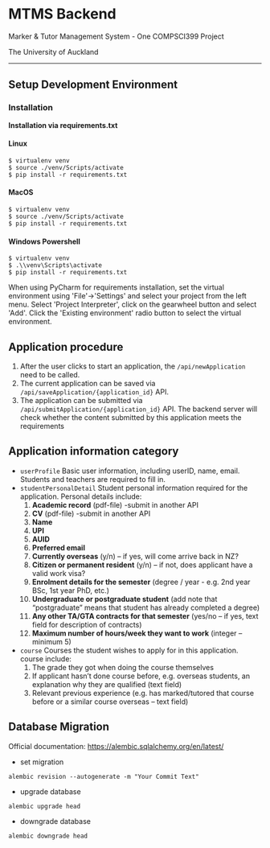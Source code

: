 # MTMS Backend
Marker & Tutor Management System - One COMPSCI399 Project

The University of Auckland

---

## Setup Development Environment
### Installation

**Installation via requirements.txt**

#### Linux
```shell
$ virtualenv venv
$ source ./venv/Scripts/activate
$ pip install -r requirements.txt
```
#### MacOS
```shell
$ virtualenv venv
$ source ./venv/Scripts/activate
$ pip install -r requirements.txt
```
#### Windows Powershell
```shell
$ virtualenv venv
$ .\\venv\Scripts\activate
$ pip install -r requirements.txt
```

When using PyCharm for requirements installation, set the virtual environment using 'File'->'Settings' and select your project from the left menu. Select 'Project Interpreter', click on the gearwheel button and select 'Add'. Click the 'Existing environment' radio button to select the virtual environment. 

## Application procedure
1. After the user clicks to start an application, the `/api/newApplication` need to be called.
2. The current application can be saved via `/api/saveApplication/{application_id}` API.
3. The application can be submitted via `/api/submitApplication/{application_id}` API. The backend server will check whether the content submitted by this application meets the requirements


## Application information category
* `userProfile` Basic user information, including userID, name, email. Students and teachers are required to fill in.
* `studentPersonalDetail` Student personal information required for the application. 
Personal details include:
  1. **Academic record** (pdf-file) -submit in another API
  2. **CV** (pdf-file) -submit in another API
  3. **Name**
  4. **UPI**
  5. **AUID**
  6. **Preferred email**
  7. **Currently overseas** (y/n) – if yes, will come arrive back in NZ?
  8. **Citizen or permanent resident** (y/n) – if not, does applicant have a valid work visa?
  9. **Enrolment details for the semester** (degree / year - e.g. 2nd year BSc, 1st year PhD, etc.)
  10. **Undergraduate or postgraduate student** (add note that “postgraduate” means that student has already completed a degree)
  11. **Any other TA/GTA contracts for that semester** (yes/no – if yes, text field for description of contracts)
  12. **Maximum number of hours/week they want to work** (integer – minimum 5)
* `course` Courses the student wishes to apply for in this application.  
course include:
  1. The grade they got when doing the course themselves
  2. If applicant hasn’t done course before, e.g. overseas students, an explanation why they are qualified (text field)
  3. Relevant previous experience (e.g. has marked/tutored that course before or a similar course overseas – text field)

## Database Migration
Official documentation: https://alembic.sqlalchemy.org/en/latest/
* set migration
```shell
alembic revision --autogenerate -m "Your Commit Text" 
```
* upgrade database
```shell
alembic upgrade head
```
* downgrade database
```shell
alembic downgrade head
```
